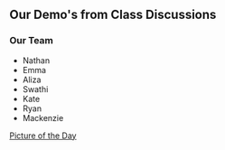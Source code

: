 ## Our Demo's from Class Discussions

### Our Team
- Nathan
- Emma
- Aliza
- Swathi
- Kate
- Ryan
- Mackenzie


[Picture of the Day](https://www.bing.com/)